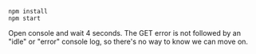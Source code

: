```
npm install
npm start
```

Open console and wait 4 seconds. The GET error is not followed by an "idle" or "error" console log, so there's no way to know we can move on.
